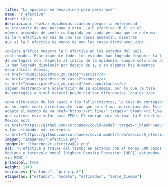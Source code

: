 ```yaml
---
title: "La epidemia se desacelera pero permanece"
name: "r_efectiva"
draft: false
descripcion: '<p>Las epidemias avanzan porque la enfermedad
se transmite de una persona a otra. La R efectiva (R_t) es el
número promedio de gente contagiada por cada persona que se enferma.
Si la R efectiva es más de uno los casos aumentan, mientras
que si la R efectiva es menos de uno los casos disminuyen.</p>

<p>Esta gráfica muestra la R efectiva en los estados del país.
confirmados. Prácticamente todos los estados han logrado dismunir la tasa
de contagios con respecto al inicio de la epidemia, aunque sólo unos pocos
la han logrado disminuir por debajo de 1, y en algunos hay aumentos
esporádicos. Además,
<a href="/municipios#top_zm_casos">varias</a>
<a href="/municipios#top_zm_casos2">zonas</a>
<a href="/municipios#top_zm_casos3">metropolitanas</a>
siguen mostrando una aceleración de su epidemia, por lo que la tasa
de contagios a nivel estatal puede ocultar diferencias locales.</p>

<p>A diferencia de los casos y los fallecimientos, la tasa de contagios
no se puede medir directamente sino que se estima indirectamente. Este análisis
adapta el método de <a href="https://rt.live/" target="_blank">rt.live</a>
que calcula este valor para EEUU. El código para estimar la R efectiva en
México está
<a href="https://github.com/coronamex/covid-model" target="_blank">aquí</a>
y los estimados más recientes
<a href="https://github.com/coronamex/covid-model/tree/mexico/R_efectiva/entidades" target="_blank"> aquí</a>.</p>'
imagen: "imagenes/r_efectiva.png"
imagen2x: "imagenes/r_efectiva@2x.png"
alt: 'R efectiva a través del tiempo en estados con al menos 500 casos.
Mediana e intervalo modal (Highest Density Posterior [HDP]) estimados
via MCMC.'
principal: true
Weight: 1140
secciones: ["estados", "principal"]
etiquetas: ["estados", "modelo", "estimados", "serie_tiempo"]
---
```


